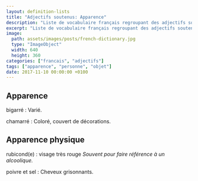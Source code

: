 ```yaml
---
layout: definition-lists
title: "Adjectifs soutenus: Apparence"
description: "Liste de vocabulaire français regroupant des adjectifs soutenus relativement courant."
excerpt: "Liste de vocabulaire français regroupant des adjectifs soutenus relativement courant."
image:
  path: assets/images/posts/french-dictionary.jpg
  type: "ImageObject"
  width: 640
  height: 360
categories: ["francais", "adjectifs"]
tags: ["apparence", "personne", "objet"]
date: 2017-11-10 00:00:00 +0100
---
```


## Apparence

bigarré
: Varié.

chamarré
: Coloré, couvert de décorations.


## Apparence physique

rubicond(e)
: visage très rouge
*Souvent pour faire référence à un alcoolique.*

poivre et sel
: Cheveux grisonnants.
